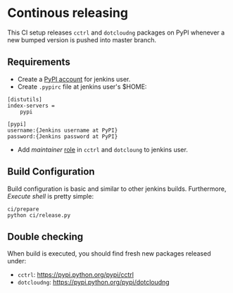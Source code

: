 Continous releasing
===================

This CI setup releases `cctrl` and `dotcloudng` packages on PyPI whenever a new bumped version
is pushed into master branch.

Requirements
------------

* Create a [PyPI account](https://pypi.python.org/pypi?%3Aaction=register_form) for jenkins user.
* Create `.pypirc` file at jenkins user's $HOME:

~~~
[distutils]
index-servers =
    pypi

[pypi]
username:{Jenkins username at PyPI}
password:{Jenkins password at PyPI}
~~~

* Add _maintainer_ [role](https://pypi.python.org/pypi?:action=role_form&package_name=cctrl) in `cctrl` and `dotcloung` to jenkins user.

Build Configuration
-------------------

Build configuration is basic and similar to other jenkins builds. Furthermore,
_Execute shell_ is pretty simple:

    ci/prepare
    python ci/release.py

Double checking
---------------

When build is executed, you should find fresh new packages released under:

* `cctrl`: https://pypi.python.org/pypi/cctrl
* `dotcloudng`: https://pypi.python.org/pypi/dotcloudng
